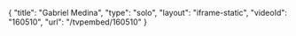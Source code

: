 {
    "title": "Gabriel Medina",
    "type": "solo",
    "layout": "iframe-static",
    "videoId": "160510",
    "url": "\/tvpembed\/160510"
}